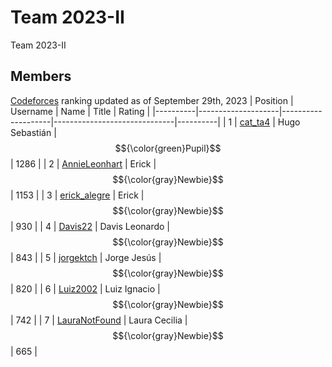 # Team 2023-II
Team 2023-II
## Members
[Codeforces] ranking updated as of September 29th, 2023
| Position | Username           | Name               | Title                        | Rating   |
|----------|--------------------|--------------------|------------------------------|----------|
| 1        | [cat_ta4]          | Hugo Sebastián     | $${\color{green}Pupil}$$     | 1286     |
| 2        | [AnnieLeonhart]    | Erick              | $${\color{gray}Newbie}$$	    | 1153     |
| 3        | [erick_alegre]     | Erick              | $${\color{gray}Newbie}$$	    |  930     |
| 4        | [Davis22]          | Davis Leonardo     | $${\color{gray}Newbie}$$	    |  843     |
| 5        | [jorgektch]        | Jorge Jesús        | $${\color{gray}Newbie}$$	    |  820     |
| 6        | [Luiz2002]         | Luiz Ignacio       | $${\color{gray}Newbie}$$     |  742     |
| 7        | [LauraNotFound]    | Laura Cecilia      | $${\color{gray}Newbie}$$     |  665     |

[LauraNotFound]: https://codeforces.com/profile/LauraNotFound
[jorgektch]: https://codeforces.com/profile/jorgektch
[Luiz2002]: https://codeforces.com/profile/Luiz2002
[cat_ta4]: https://codeforces.com/profile/cat_ta4
[Davis22]: https://codeforces.com/profile/Davis22
[jorgektch]: https://codeforces.com/profile/jorgektch
[erick_alegre]: https://codeforces.com/profile/erick_alegre
[AnnieLeonhart]: https://codeforces.com/profile/AnnieLeonhart

[Codeforces]: https://codeforces.com/contests
